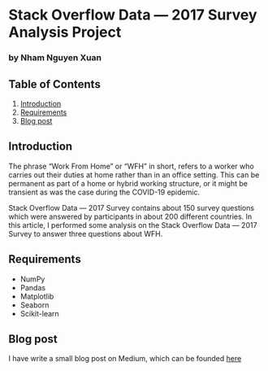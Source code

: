 #  Stack Overflow Data — 2017 Survey Analysis Project
### by Nham Nguyen Xuan
 
## Table of Contents

 1. [Introduction](#introduction)
 2. [Requirements](#requirments)
 3. [Blog post](#blog-post)

## Introduction
The phrase “Work From Home” or “WFH” in short, refers to a worker who carries out their duties at home rather than in an office setting. This can be permanent as part of a home or hybrid working structure, or it might be transient as was the case during the COVID-19 epidemic.

Stack Overflow Data — 2017 Survey contains about 150 survey questions which were answered by participants in about 200 different countries. In this article, I performed some analysis on the Stack Overflow Data — 2017 Survey to answer three questions about WFH.

## Requirements
- NumPy
- Pandas
- Matplotlib
- Seaborn
- Scikit-learn

## Blog post
I have write a small blog post on Medium, which can be founded [here](https://medium.com/@tsmstraight/work-from-home-stack-overflow-survey-analysis-d461e3bfd1ac)
